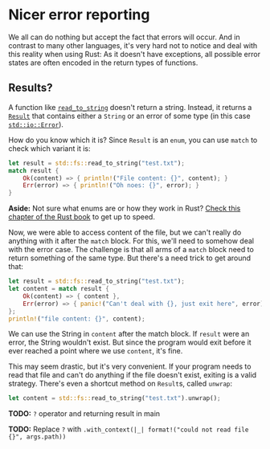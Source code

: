 # Nicer error reporting

We all can do nothing but accept the fact that errors will occur.
And in contrast to many other languages,
it's very hard not to notice and deal with this reality
when using Rust:
As it doesn't have exceptions,
all possible error states are often encoded in the return types of functions.

## Results?

A function like [`read_to_string`] doesn't return a string.
Instead, it returns a [`Result`]
that contains either
a `String`
or an error of some type
(in this case [`std::io::Error`]).

[`read_to_string`]: https://doc.rust-lang.org/1.27.2/std/fs/fn.read_to_string.html
[`Result`]: https://doc.rust-lang.org/1.27.2/std/result/index.html
[`std::io::Error`]: https://doc.rust-lang.org/1.27.2/std/io/type.Result.html

How do you know which it is?
Since `Result` is an `enum`,
you can use `match` to check which variant it is:

```rust
let result = std::fs::read_to_string("test.txt");
match result {
    Ok(content) => { println!("File content: {}", content); }
    Err(error) => { println!("Oh noes: {}", error); }
}
```

<aside>

**Aside:**
Not sure what enums are or how they work in Rust?
[Check this chapter of the Rust book](https://doc.rust-lang.org/1.27.2/book/second-edition/ch06-00-enums.html)
to get up to speed.

</aside>

Now, we were able to access content of the file,
but we can't really do anything with it after the `match` block.
For this, we'll need to somehow deal with the error case.
The challenge is that all arms of a `match` block need to return something of the same type.
But there's a need trick to get around that:

```rust
let result = std::fs::read_to_string("test.txt");
let content = match result {
    Ok(content) => { content },
    Err(error) => { panic!("Can't deal with {}, just exit here", error); }
};
println!("file content: {}", content);
```

We can use the String in `content` after the match block.
If `result` were an error, the String wouldn't exist.
But since the program would exit before it ever reached a point where we use `content`,
it's fine.

This may seem drastic,
but it's very convenient.
If your program needs to read that file and can't do anything if the file doesn't exist,
exiting is a valid strategy.
There's even a shortcut method on `Result`s, called `unwrap`:

```rust
let content = std::fs::read_to_string("test.txt").unwrap();
```

<aside class="todo">

**TODO:** `?` operator and returning result in main

</aside>

<aside class="todo">

**TODO:** Replace `?` with `.with_context(|_| format!("could not read file {}", args.path))`

</aside>
